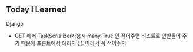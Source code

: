 ## Today I Learned
Django
- GET 에서 TaskSerializer사용시 many-True 안 적어주면 리스트로 안만들어 주기 때문에 프론트에서 에러가 남. 따라서 꼭 적어주기